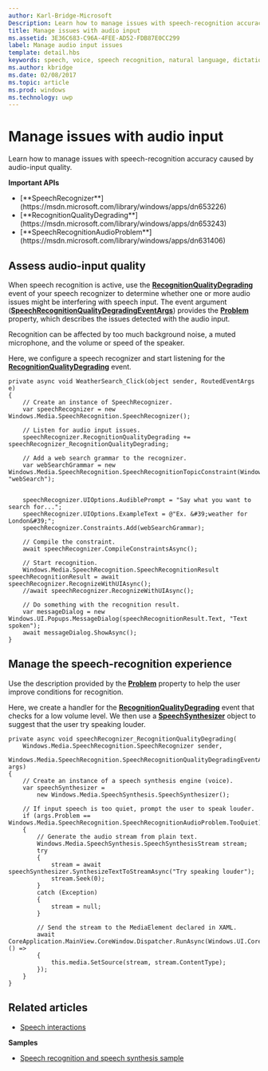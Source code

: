 ---author: Karl-Bridge-MicrosoftDescription: Learn how to manage issues with speech-recognition accuracy caused by audio-input quality.title: Manage issues with audio inputms.assetid: 3E36C683-C96A-4FEE-AD52-FDB87E0CC299label: Manage audio input issuestemplate: detail.hbskeywords: speech, voice, speech recognition, natural language, dictation, input, user interactionms.author: kbridgems.date: 02/08/2017ms.topic: articlems.prod: windowsms.technology: uwp---# Manage issues with audio input<link rel="stylesheet" href="https://az835927.vo.msecnd.net/sites/uwp/Resources/css/custom.css">Learn how to manage issues with speech-recognition accuracy caused by audio-input quality.<div class="important-apis" ><b>Important APIs</b><br/><ul><li>[**SpeechRecognizer**](https://msdn.microsoft.com/library/windows/apps/dn653226)</li><li>[**RecognitionQualityDegrading**](https://msdn.microsoft.com/library/windows/apps/dn653243)</li><li>[**SpeechRecognitionAudioProblem**](https://msdn.microsoft.com/library/windows/apps/dn631406)</li></ul></div>## Assess audio-input qualityWhen speech recognition is active, use the [**RecognitionQualityDegrading**](https://msdn.microsoft.com/library/windows/apps/dn653243) event of your speech recognizer to determine whether one or more audio issues might be interfering with speech input. The event argument ([**SpeechRecognitionQualityDegradingEventArgs**](https://msdn.microsoft.com/library/windows/apps/dn631430)) provides the [**Problem**](https://msdn.microsoft.com/library/windows/apps/dn631431) property, which describes the issues detected with the audio input.Recognition can be affected by too much background noise, a muted microphone, and the volume or speed of the speaker.Here, we configure a speech recognizer and start listening for the [**RecognitionQualityDegrading**](https://msdn.microsoft.com/library/windows/apps/dn653243) event.```CSharpprivate async void WeatherSearch_Click(object sender, RoutedEventArgs e){    // Create an instance of SpeechRecognizer.    var speechRecognizer = new Windows.Media.SpeechRecognition.SpeechRecognizer();    // Listen for audio input issues.    speechRecognizer.RecognitionQualityDegrading += speechRecognizer_RecognitionQualityDegrading;    // Add a web search grammar to the recognizer.    var webSearchGrammar = new Windows.Media.SpeechRecognition.SpeechRecognitionTopicConstraint(Windows.Media.SpeechRecognition.SpeechRecognitionScenario.WebSearch, "webSearch");    speechRecognizer.UIOptions.AudiblePrompt = "Say what you want to search for...";    speechRecognizer.UIOptions.ExampleText = @"Ex. &#39;weather for London&#39;";    speechRecognizer.Constraints.Add(webSearchGrammar);    // Compile the constraint.    await speechRecognizer.CompileConstraintsAsync();    // Start recognition.    Windows.Media.SpeechRecognition.SpeechRecognitionResult speechRecognitionResult = await speechRecognizer.RecognizeWithUIAsync();    //await speechRecognizer.RecognizeWithUIAsync();    // Do something with the recognition result.    var messageDialog = new Windows.UI.Popups.MessageDialog(speechRecognitionResult.Text, "Text spoken");    await messageDialog.ShowAsync();}```## Manage the speech-recognition experienceUse the description provided by the [**Problem**](https://msdn.microsoft.com/library/windows/apps/dn631431) property to help the user improve conditions for recognition.Here, we create a handler for the [**RecognitionQualityDegrading**](https://msdn.microsoft.com/library/windows/apps/dn653243) event that checks for a low volume level. We then use a [**SpeechSynthesizer**](https://msdn.microsoft.com/library/windows/apps/dn298152) object to suggest that the user try speaking louder.```CSharpprivate async void speechRecognizer_RecognitionQualityDegrading(    Windows.Media.SpeechRecognition.SpeechRecognizer sender,    Windows.Media.SpeechRecognition.SpeechRecognitionQualityDegradingEventArgs args){    // Create an instance of a speech synthesis engine (voice).    var speechSynthesizer =        new Windows.Media.SpeechSynthesis.SpeechSynthesizer();    // If input speech is too quiet, prompt the user to speak louder.    if (args.Problem == Windows.Media.SpeechRecognition.SpeechRecognitionAudioProblem.TooQuiet)    {        // Generate the audio stream from plain text.        Windows.Media.SpeechSynthesis.SpeechSynthesisStream stream;        try        {            stream = await speechSynthesizer.SynthesizeTextToStreamAsync("Try speaking louder");            stream.Seek(0);        }        catch (Exception)        {            stream = null;        }        // Send the stream to the MediaElement declared in XAML.        await CoreApplication.MainView.CoreWindow.Dispatcher.RunAsync(Windows.UI.Core.CoreDispatcherPriority.High, () =>        {            this.media.SetSource(stream, stream.ContentType);        });    }}```## Related articles* [Speech interactions](speech-interactions.md)**Samples*** [Speech recognition and speech synthesis sample](http://go.microsoft.com/fwlink/p/?LinkID=619897)  